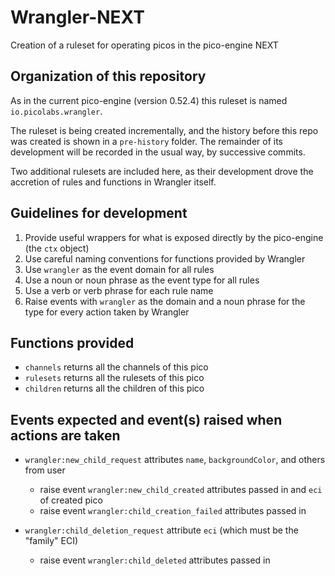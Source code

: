 # Wrangler-NEXT
Creation of a ruleset for operating picos in the pico-engine NEXT

## Organization of this repository

As in the current pico-engine (version 0.52.4) this ruleset is named `io.picolabs.wrangler`.

The ruleset is being created incrementally, and the history before this repo was created is shown
in a `pre-history` folder.
The remainder of its development will be recorded in the usual way,
by successive commits.

Two additional rulesets are included here,
as their development drove the accretion of rules and functions in Wrangler itself.

## Guidelines for development

1. Provide useful wrappers for what is exposed directly by the pico-engine (the `ctx` object)
1. Use careful naming conventions for functions provided by Wrangler
1. Use `wrangler` as the event domain for all rules
1. Use a noun or noun phrase as the event type for all rules
1. Use a verb or verb phrase for each rule name
1. Raise events with `wrangler` as the domain and a noun phrase for the type for every action taken by Wrangler

## Functions provided

- `channels` returns all the channels of this pico
- `rulesets` returns all the rulesets of this pico
- `children` returns all the children of this pico

## Events expected and event(s) raised when actions are taken

- `wrangler:new_child_request` attributes `name`, `backgroundColor`, and others from user
  - raise event `wrangler:new_child_created` attributes passed in and `eci` of created pico
  - raise event `wrangler:child_creation_failed` attributes passed in

- `wrangler:child_deletion_request` attribute `eci` (which must be the "family" ECI)
  - raise event `wrangler:child_deleted` attributes passed in
  

